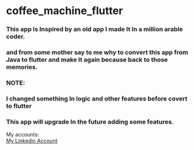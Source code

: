 # coffee_machine_flutter

### This app Is Inspired by an old app I made It In a million arable coder.
### and from some mother say to me why to convert this app from Java to flutter and make It again because back to those memories.
### NOTE:
### I changed something In logic and other features before covert to flutter
### This app will upgrade In the future adding some features.

My accounts:
<br>
[My Linkedin Account](https://www.linkedin.com/in/youssef-hussein-aa3b38277/)
<br>

